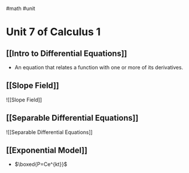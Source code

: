 #math #unit 
# Unit 7 of Calculus 1
## [[Intro to Differential Equations]]
- An equation that relates a function with one or more of its derivatives.
## [[Slope Field]]
![[Slope Field]]
## [[Separable Differential Equations]]
![[Separable Differential Equations]]
## [[Exponential Model]]
- $\boxed{P=Ce^{kt}}$